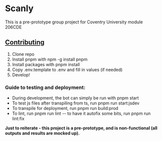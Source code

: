 # Scanly
This is a pre-prototype group project for Coventry University module 206CDE

## <u>Contributing</u>
1) Clone repo
2) Install pnpm with npm -g install pnpm
3) Install packages with pnpm install
4) Copy .env.template to .env and fill in values (if needed)  
5) Develop!

### Guide to testing and deployment:
- During development, the bot can simply be run with pnpm start
- To test js files after transpiling from ts, run pnpm run start:jsdev
- To transpile for deployment, run pnpm run build:prod
- To lint, run pnpm run lint -- to have it autofix some bits, run pnpm run lint:fix

**Just to reiterate - this project is a pre-prototype, and is non-functional (all outputs and results are mocked up).**
